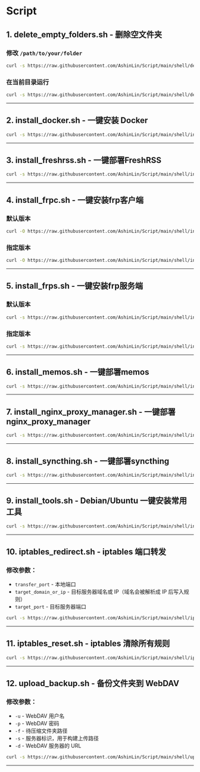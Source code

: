 # Script

## 1. delete_empty_folders.sh - 删除空文件夹

### 修改 `/path/to/your/folder`
```bash
curl -s https://raw.githubusercontent.com/AshinLin/Script/main/shell/delete_empty_folders.sh | bash -s /path/to/your/folder
```

### 在当前目录运行
```bash
curl -s https://raw.githubusercontent.com/AshinLin/Script/main/shell/delete_empty_folders.sh | bash -s .
```

---

## 2. install_docker.sh - 一键安装 Docker
```bash
curl -s https://raw.githubusercontent.com/AshinLin/Script/main/shell/install_docker.sh | bash
```

---

## 3. install_freshrss.sh - 一键部署FreshRSS
```bash
curl -s https://raw.githubusercontent.com/AshinLin/Script/main/shell/install_freshrss.sh | bash
```

---

## 4. install_frpc.sh - 一键安装frp客户端

### 默认版本
```bash
curl -O https://raw.githubusercontent.com/AshinLin/Script/main/shell/install_frpc.sh && chmod +x install_frpc.sh && ./install_frpc.sh
```

### 指定版本
```bash
curl -O https://raw.githubusercontent.com/AshinLin/Script/main/shell/install_frpc.sh && chmod +x install_frpc.sh && ./install_frpc.sh 0.61.1
```

---

## 5. install_frps.sh - 一键安装frp服务端

### 默认版本
```bash
curl -s https://raw.githubusercontent.com/AshinLin/Script/main/shell/install_frps.sh | bash
```

### 指定版本
```bash
curl -s https://raw.githubusercontent.com/AshinLin/Script/main/shell/install_frps.sh | bash -s 0.61.1
```

---

## 6. install_memos.sh - 一键部署memos
```bash
curl -s https://raw.githubusercontent.com/AshinLin/Script/main/shell/install_memos.sh | bash
```

---

## 7. install_nginx_proxy_manager.sh - 一键部署nginx_proxy_manager
```bash
curl -s https://raw.githubusercontent.com/AshinLin/Script/main/shell/install_nginx_proxy_manager.sh | bash
```

---

## 8. install_syncthing.sh - 一键部署syncthing
```bash
curl -s https://raw.githubusercontent.com/AshinLin/Script/main/shell/install_syncthing.sh | bash
```

---

## 9. install_tools.sh - Debian/Ubuntu 一键安装常用工具
```bash
curl -s https://raw.githubusercontent.com/AshinLin/Script/main/shell/install_tools.sh | bash
```

---

## 10. iptables_redirect.sh - iptables 端口转发

### 修改参数：  
- `transfer_port` - 本地端口  
- `target_domain_or_ip` - 目标服务器域名或 IP（域名会被解析成 IP 后写入规则）  
- `target_port` - 目标服务器端口  

```bash
curl -s https://raw.githubusercontent.com/AshinLin/Script/main/shell/iptables_redirect.sh | bash -s <transfer_port> <target_domain_or_ip> <target_port>
```

---

## 11. iptables_reset.sh - iptables 清除所有规则
```bash
curl -s https://raw.githubusercontent.com/AshinLin/Script/main/shell/iptables_reset.sh | bash
```

---

## 12. upload_backup.sh - 备份文件夹到 WebDAV

### 修改参数：  
- `-u` - WebDAV 用户名  
- `-p` - WebDAV 密码  
- `-f` - 待压缩文件夹路径  
- `-s` - 服务器标识，用于构建上传路径  
- `-d` - WebDAV 服务器的 URL  

```bash
curl -s https://raw.githubusercontent.com/AshinLin/Script/main/shell/upload_backup.sh | bash -s -- -u your_username -p your_password -s your_server_id -d https://dav.com/dav -f /path/to/folder
```

---